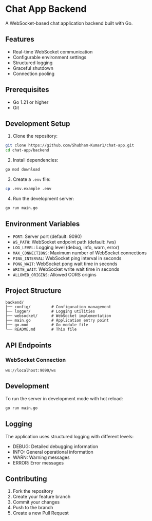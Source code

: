 # Chat App Backend

A WebSocket-based chat application backend built with Go.

## Features

- Real-time WebSocket communication
- Configurable environment settings
- Structured logging
- Graceful shutdown
- Connection pooling

## Prerequisites

- Go 1.21 or higher
- Git

## Development Setup

1. Clone the repository:
```bash
git clone https://github.com/Shubham-Kumar1/chat-app.git
cd chat-app/backend
```

2. Install dependencies:
```bash
go mod download
```

3. Create a `.env` file:
```bash
cp .env.example .env
```

4. Run the development server:
```bash
go run main.go
```

## Environment Variables

- `PORT`: Server port (default: 9090)
- `WS_PATH`: WebSocket endpoint path (default: /ws)
- `LOG_LEVEL`: Logging level (debug, info, warn, error)
- `MAX_CONNECTIONS`: Maximum number of WebSocket connections
- `PING_INTERVAL`: WebSocket ping interval in seconds
- `PONG_WAIT`: WebSocket pong wait time in seconds
- `WRITE_WAIT`: WebSocket write wait time in seconds
- `ALLOWED_ORIGINS`: Allowed CORS origins

## Project Structure

```
backend/
├── config/         # Configuration management
├── logger/         # Logging utilities
├── websocket/      # WebSocket implementation
├── main.go         # Application entry point
├── go.mod          # Go module file
└── README.md       # This file
```

## API Endpoints

### WebSocket Connection

```
ws://localhost:9090/ws
```

## Development

To run the server in development mode with hot reload:

```bash
go run main.go
```

## Logging

The application uses structured logging with different levels:
- DEBUG: Detailed debugging information
- INFO: General operational information
- WARN: Warning messages
- ERROR: Error messages

## Contributing

1. Fork the repository
2. Create your feature branch
3. Commit your changes
4. Push to the branch
5. Create a new Pull Request 